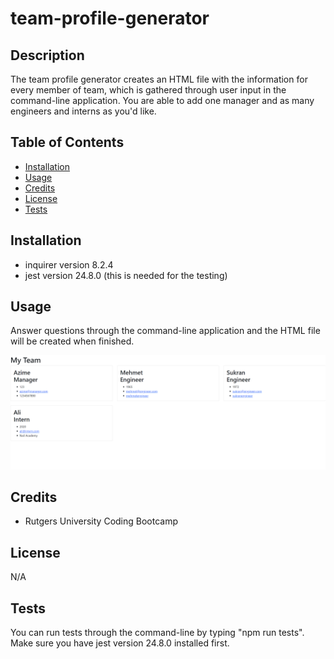 # team-profile-generator

## Description

The team profile generator creates an HTML file with the information for every member of team, which is gathered through user input in the command-line application. You are able to add one manager and as many engineers and interns as you'd like.

## Table of Contents

- [Installation](#installation)
- [Usage](#usage)
- [Credits](#credits)
- [License](#license)
- [Tests](#tests)

## Installation

- inquirer version 8.2.4
- jest version 24.8.0 (this is needed for the testing)

## Usage

Answer questions through the command-line application and the HTML file will be created when finished.

![screenshot of the team member generator](./dist/assets/images/screenshot.png)

## Credits

- Rutgers University Coding Bootcamp

## License

N/A

## Tests

You can run tests through the command-line by typing "npm run tests". Make sure you have jest version 24.8.0 installed first.
